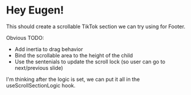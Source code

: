 # Hey Eugen!

This should create a scrollable TikTok section we can try using for Footer.

Obvious TODO:
- Add inertia to drag behavior
- Bind the scrollable area to the height of the child
- Use the sentenials to update the scroll lock (so user can go to next/previous slide)

I'm thinking after the logic is set, we can put it all in the useScrollSectionLogic hook.